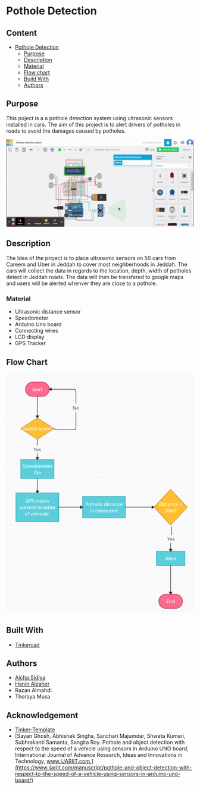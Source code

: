 # Pothole Detection
<!--Content Table-->
## Content
- [Pothole Detection](#pothole-detection) <!--Link to the title of the project-->
  * [Purpose](#purpose) <!--Link to the purpose of the project-->
  * [Description](#description) <!--Link to the purpose of the project-->
   + [Material](#material)
  * [Flow chart](#flow-chart) <!--Link to the purpose of the project-->
  * [Build With](#build-with) <!--Link to the Contributors of the project-->
  * [Authors](#authors) <!--Link to the Contributors of the project-->

## Purpose
<!--Purpose of the project-->
This poject is a a pothole detection system using ultrasonic sensors installed in cars. The aim of this project is to alert drivers of potholes in roads to avoid the damages caused by potholes.

![alt text](https://github.com/AichaSidiya/PotholeDetection/blob/main/demoPothole.gif)

## Description
The Idea of the project is to place ultrasonic sensors on 50 cars from Careem and Uber in Jeddah to cover most neighberhoods in Jeddah. The cars will collect the data in regards to the location, depth, width of potholes detect in Jeddah roads. The data will then be transfered to google maps and users will be alerted whenver they are close to a pothole. 
### Material
* Ultrasonic distance sensor
* Speedometer
* Arduino Uno board
* Connecting wires
* LCD display
* GPS Tracker
## Flow Chart

<img src="https://github.com/AichaSidiya/PotholeDetection/blob/main/flowChart.png"/>

## Built With

- [Tinkercad](https://www.tinkercad.com/)


## Authors
<!-- The contributors to the project-->
* [Aicha Sidiya](https://github.com/AichaSidiya)
* [Hanin Alzaher](https://github.com/hanin-az)
* Razan Almahdi
* Thoraya Musa

## Acknowledgement

<!-- Insparation files, codes, and general refrences used in writing the code of the project-->
* [Tinker-Template](https://www.tinkercad.com/things/cyZ2NyNAhiZ)
* [Sayan Ghosh, Abhishek Singha, Sanchari Majumdar, Shweta Kumari, Subhrakanti Samanta, Sangita Roy. Pothole and object detection with respect to the speed of a vehicle using sensors in Arduino UNO board, International Journal of Advance Research, Ideas and Innovations in Technology, www.IJARIIT.com.](https://www.ijariit.com/manuscript/pothole-and-object-detection-with-respect-to-the-speed-of-a-vehicle-using-sensors-in-arduino-uno-board/)

